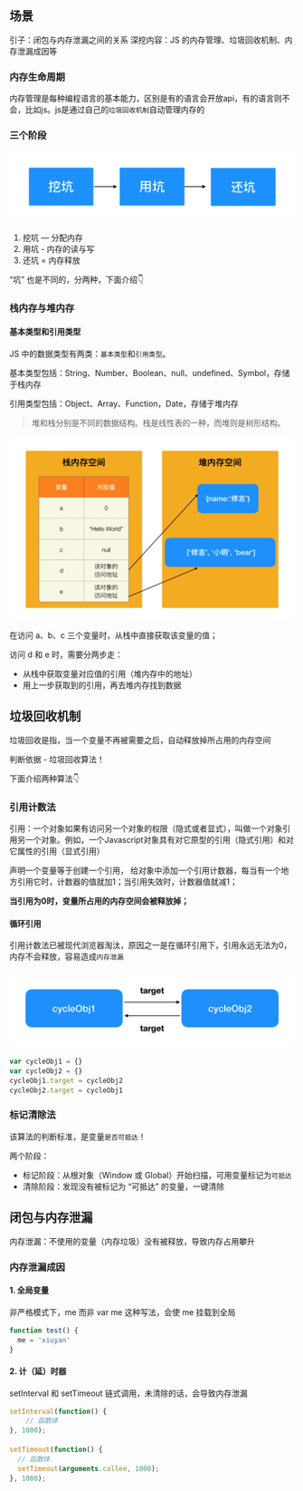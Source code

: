 ## 场景

引子：闭包与内存泄漏之间的关系
深挖内容：JS 的内存管理、垃圾回收机制、内存泄漏成因等

### 内存生命周期

内存管理是每种编程语言的基本能力，区别是有的语言会开放api，有的语言则不会，比如js。js是通过自己的`垃圾回收机制`自动管理内存的

### 三个阶段

![image](assets/7905A111-40DA-4E43-9187-EF84A70D8F19.png)

1. 挖坑 — 分配内存
2. 用坑 - 内存的读与写
3. 还坑 = 内存释放

“坑” 也是不同的，分两种，下面介绍👇

### 栈内存与堆内存

#### 基本类型和引用类型

JS 中的数据类型有两类：`基本类型`和`引用类型`。

基本类型包括：String、Number、Boolean、null、undefined、Symbol，存储于栈内存

引用类型包括：Object、Array、Function，Date，存储于堆内存

> 堆和栈分别是不同的数据结构。栈是线性表的一种，而堆则是树形结构。

![image](assets/8B9A8B0F-F2BC-47A8-B67E-5AB497D56553.png)

在访问 a、b、c 三个变量时，从栈中直接获取该变量的值；

访问 d 和 e 时，需要分两步走：

* 从栈中获取变量对应值的引用（堆内存中的地址）
* 用上一步获取到的引用，再去堆内存找到数据

## 垃圾回收机制

垃圾回收是指，当一个变量不再被需要之后，自动释放掉所占用的内存空间

判断依据 - 垃圾回收算法！

下面介绍两种算法👇

### 引用计数法

引用：一个对象如果有访问另一个对象的权限（隐式或者显式），叫做一个对象引用另一个对象。例如，一个Javascript对象具有对它原型的引用（隐式引用）和对它属性的引用（显式引用）

声明一个变量等于创建一个引用，
给对象中添加一个引用计数器，每当有一个地方引用它时，计数器的值就加1；当引用失效时，计数器值就减1；

**当引用为0时，变量所占用的内存空间会被释放掉；**

#### 循环引用

引用计数法已被现代浏览器淘汰，原因之一是在循环引用下，引用永远无法为0，内存不会释放，容易造成`内存泄漏`

![image](assets/CE6E7D3B-E3C5-4535-B19C-F977100FEF75.png)

```javascript
var cycleObj1 = {}
var cycleObj2 = {}
cycleObj1.target = cycleObj2
cycleObj2.target = cycleObj1
```

### 标记清除法

该算法的判断标准，是变量`是否可抵达`！

两个阶段：

* 标记阶段：从根对象（Window 或 Global）开始扫描，可用变量标记为`可抵达`
* 清除阶段：发现没有被标记为 “可抵达” 的变量，一键清除

## 闭包与内存泄漏

内存泄漏：不使用的变量（内存垃圾）没有被释放，导致内存占用攀升

### 内存泄漏成因

#### 1. 全局变量

非严格模式下，me 而非 var me 这种写法，会使 me 挂载到全局

```javascript
function test() {
  me = 'xiuyan'
}
```

#### 2. 计（延）时器

setInterval 和 setTimeout 链式调用，未清除的话，会导致内存泄漏

```javascript
setInterval(function() {
    // 函数体
}, 1000);

setTimeout(function() {
  // 函数体
  setTimeout(arguments.callee, 1000);
}, 1000);
```